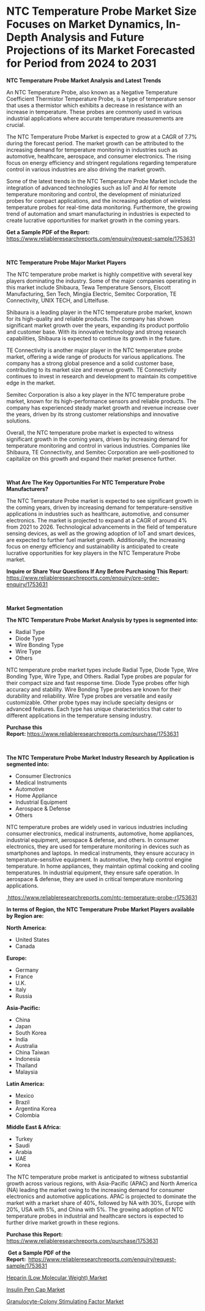<p><h1>NTC Temperature Probe Market Size Focuses on Market Dynamics, In-Depth Analysis and Future Projections of its Market Forecasted for Period from 2024 to 2031</h1></p><p><strong>NTC Temperature Probe Market Analysis and Latest Trends</strong></p>
<p><p>An NTC Temperature Probe, also known as a Negative Temperature Coefficient Thermistor Temperature Probe, is a type of temperature sensor that uses a thermistor which exhibits a decrease in resistance with an increase in temperature. These probes are commonly used in various industrial applications where accurate temperature measurements are crucial.</p><p>The NTC Temperature Probe Market is expected to grow at a CAGR of 7.7% during the forecast period. The market growth can be attributed to the increasing demand for temperature monitoring in industries such as automotive, healthcare, aerospace, and consumer electronics. The rising focus on energy efficiency and stringent regulations regarding temperature control in various industries are also driving the market growth.</p><p>Some of the latest trends in the NTC Temperature Probe Market include the integration of advanced technologies such as IoT and AI for remote temperature monitoring and control, the development of miniaturized probes for compact applications, and the increasing adoption of wireless temperature probes for real-time data monitoring. Furthermore, the growing trend of automation and smart manufacturing in industries is expected to create lucrative opportunities for market growth in the coming years.</p></p>
<p><strong>Get a Sample PDF of the Report:&nbsp;</strong> <a href="https://www.reliableresearchreports.com/enquiry/request-sample/1753631">https://www.reliableresearchreports.com/enquiry/request-sample/1753631</a></p>
<p>&nbsp;</p>
<p><strong>NTC Temperature Probe Major Market Players</strong></p>
<p><p>The NTC temperature probe market is highly competitive with several key players dominating the industry. Some of the major companies operating in this market include Shibaura, Tewa Temperature Sensors, Elscott Manufacturing, Sen Tech, Mingjia Electric, Semitec Corporation, TE Connectivity, UNIX TECH, and Littelfuse.</p><p>Shibaura is a leading player in the NTC temperature probe market, known for its high-quality and reliable products. The company has shown significant market growth over the years, expanding its product portfolio and customer base. With its innovative technology and strong research capabilities, Shibaura is expected to continue its growth in the future.</p><p>TE Connectivity is another major player in the NTC temperature probe market, offering a wide range of products for various applications. The company has a strong global presence and a solid customer base, contributing to its market size and revenue growth. TE Connectivity continues to invest in research and development to maintain its competitive edge in the market.</p><p>Semitec Corporation is also a key player in the NTC temperature probe market, known for its high-performance sensors and reliable products. The company has experienced steady market growth and revenue increase over the years, driven by its strong customer relationships and innovative solutions.</p><p>Overall, the NTC temperature probe market is expected to witness significant growth in the coming years, driven by increasing demand for temperature monitoring and control in various industries. Companies like Shibaura, TE Connectivity, and Semitec Corporation are well-positioned to capitalize on this growth and expand their market presence further.</p></p>
<p>&nbsp;</p>
<p><strong>What Are The Key Opportunities For NTC Temperature Probe Manufacturers?</strong></p>
<p><p>The NTC Temperature Probe market is expected to see significant growth in the coming years, driven by increasing demand for temperature-sensitive applications in industries such as healthcare, automotive, and consumer electronics. The market is projected to expand at a CAGR of around 4% from 2021 to 2026. Technological advancements in the field of temperature sensing devices, as well as the growing adoption of IoT and smart devices, are expected to further fuel market growth. Additionally, the increasing focus on energy efficiency and sustainability is anticipated to create lucrative opportunities for key players in the NTC Temperature Probe market.</p></p>
<p><strong>Inquire or Share Your Questions If Any Before Purchasing This Report:</strong> <a href="https://www.reliableresearchreports.com/enquiry/pre-order-enquiry/1753631">https://www.reliableresearchreports.com/enquiry/pre-order-enquiry/1753631</a></p>
<p>&nbsp;</p>
<p><strong>Market Segmentation</strong></p>
<p><strong>The NTC Temperature Probe Market Analysis by types is segmented into:</strong></p>
<p><ul><li>Radial Type</li><li>Diode Type</li><li>Wire Bonding Type</li><li>Wire Type</li><li>Others</li></ul></p>
<p><p>NTC temperature probe market types include Radial Type, Diode Type, Wire Bonding Type, Wire Type, and Others. Radial Type probes are popular for their compact size and fast response time. Diode Type probes offer high accuracy and stability. Wire Bonding Type probes are known for their durability and reliability. Wire Type probes are versatile and easily customizable. Other probe types may include specialty designs or advanced features. Each type has unique characteristics that cater to different applications in the temperature sensing industry.</p></p>
<p><strong>Purchase this Report:&nbsp;</strong><a href="https://www.reliableresearchreports.com/purchase/1753631">https://www.reliableresearchreports.com/purchase/1753631</a></p>
<p>&nbsp;</p>
<p><strong>The NTC Temperature Probe Market Industry Research by Application is segmented into:</strong></p>
<p><ul><li>Consumer Electronics</li><li>Medical Instruments</li><li>Automotive</li><li>Home Appliance</li><li>Industrial Equipment</li><li>Aerospace & Defense</li><li>Others</li></ul></p>
<p><p>NTC temperature probes are widely used in various industries including consumer electronics, medical instruments, automotive, home appliances, industrial equipment, aerospace & defense, and others. In consumer electronics, they are used for temperature monitoring in devices such as smartphones and laptops. In medical instruments, they ensure accuracy in temperature-sensitive equipment. In automotive, they help control engine temperature. In home appliances, they maintain optimal cooking and cooling temperatures. In industrial equipment, they ensure safe operation. In aerospace & defense, they are used in critical temperature monitoring applications.</p></p>
<p><a href="https://www.reliableresearchreports.com/ntc-temperature-probe-r1753631">&nbsp;https://www.reliableresearchreports.com/ntc-temperature-probe-r1753631</a></p>
<p><strong>In terms of Region, the NTC Temperature Probe Market Players available by Region are:</strong></p>
<p>
    <p> <strong> North America: </strong>
        <ul>
            <li>United States</li>
            <li>Canada</li>
        </ul>
        </p> 
    <p> <strong> Europe: </strong>
        <ul>
            <li>Germany</li>
            <li>France</li>
            <li>U.K.</li>
            <li>Italy</li>
            <li>Russia</li>
        </ul>
        </p> 
    <p> <strong> Asia-Pacific: </strong>
        <ul>
            <li>China</li>
            <li>Japan</li>
            <li>South Korea</li>
            <li>India</li>
            <li>Australia</li>
            <li>China Taiwan</li>
            <li>Indonesia</li>
            <li>Thailand</li>
            <li>Malaysia</li>
        </ul>
        </p> 
    <p> <strong> Latin America: </strong>
        <ul>
            <li>Mexico</li>
            <li>Brazil</li>
            <li>Argentina Korea</li>
            <li>Colombia</li>
        </ul>
        </p> 
    <p> <strong> Middle East & Africa: </strong>
        <ul>
            <li>Turkey</li>
            <li>Saudi</li>
            <li>Arabia</li>
            <li>UAE</li>
            <li>Korea</li>
        </ul>
    </p>
    </p>
<p><p>The NTC temperature probe market is anticipated to witness substantial growth across various regions, with Asia-Pacific (APAC) and North America (NA) leading the market owing to the increasing demand for consumer electronics and automotive applications. APAC is projected to dominate the market with a market share of 40%, followed by NA with 30%, Europe with 20%, USA with 5%, and China with 5%. The growing adoption of NTC temperature probes in industrial and healthcare sectors is expected to further drive market growth in these regions.</p></p>
<p><strong>Purchase this Report: </strong><a href="https://www.reliableresearchreports.com/purchase/1753631">https://www.reliableresearchreports.com/purchase/1753631</a></p>
<p>&nbsp;<strong>Get a Sample PDF of the Report:&nbsp;&nbsp;</strong><a href="https://www.reliableresearchreports.com/enquiry/request-sample/1753631">https://www.reliableresearchreports.com/enquiry/request-sample/1753631</a></p>
<p><strong></strong></p>
<p><p><a href="https://github.com/ajohirul8010/Market-Research-Report-List-1/blob/main/heparin-low-molecular-weight-market.md">Heparin (Low Molecular Weight) Market</a></p><p><a href="https://view.publitas.com/reportprime-1/insulin-pen-cap-market-investigation-industry-evolution-and-forecast-till-2031/">Insulin Pen Cap Market</a></p><p><a href="https://github.com/jahid123ahm/Market-Research-Report-List-1/blob/main/granulocyte-colony-stimulating-factor-market.md">Granulocyte-Colony Stimulating Factor Market</a></p></p>